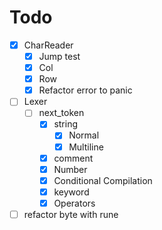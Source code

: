 # Todo

- [X] CharReader
  - [X] Jump test
  - [X] Col
  - [X] Row
  - [X] Refactor error to panic
- [ ] Lexer
  - [ ] next_token
    - [X] string
      - [X] Normal
      - [X] Multiline
    - [X] comment
    - [X] Number
    - [X] Conditional Compilation
    - [X] keyword
    - [X] Operators
- [ ] refactor byte with rune